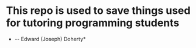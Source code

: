 # This repo is used to save things used for tutoring programming students



* -- Edward (Joseph) Doherty*
